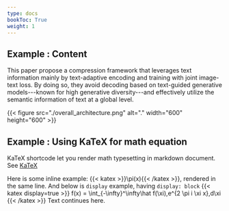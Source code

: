 ```yaml
---
type: docs
bookToc: True
weight: 1
---
```


## Example : Content
This paper propose a compression framework that leverages text information mainly by text-adaptive encoding and training with joint image-text loss. By doing so, they avoid decoding based on text-guided generative models---known for high generative diversity---and effectively utilize the semantic information of text at a global level. 

{{< figure src="./overall_architecture.png" alt="." width="600" height="600" >}}

## Example : Using KaTeX for math equation

KaTeX shortcode let you render math typesetting in markdown document. See [KaTeX](https://katex.org/)

Here is some inline example: {{< katex >}}\pi(x){{< /katex >}}, rendered in the same line. And below is `display` example, having `display: block`
{{< katex display=true >}}
f(x) = \int_{-\infty}^\infty\hat f(\xi)\,e^{2 \pi i \xi x}\,d\xi
{{< /katex >}}
Text continues here.
